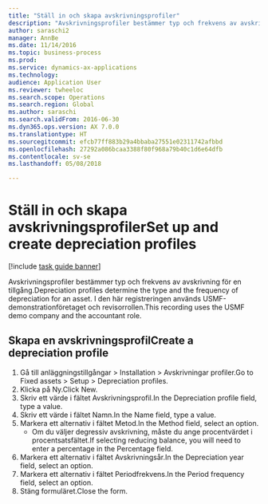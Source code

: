 ```yaml
--- 
title: "Ställ in och skapa avskrivningsprofiler"
description: "Avskrivningsprofiler bestämmer typ och frekvens av avskrivning för en tillgång."
author: saraschi2
manager: AnnBe
ms.date: 11/14/2016
ms.topic: business-process
ms.prod: 
ms.service: dynamics-ax-applications
ms.technology: 
audience: Application User
ms.reviewer: twheeloc
ms.search.scope: Operations
ms.search.region: Global
ms.author: saraschi
ms.search.validFrom: 2016-06-30
ms.dyn365.ops.version: AX 7.0.0
ms.translationtype: HT
ms.sourcegitcommit: efcb77ff883b29a4bbaba27551e02311742afbbd
ms.openlocfilehash: 27292a086bcaa3388f80f968a79b40c1d6e64dfb
ms.contentlocale: sv-se
ms.lasthandoff: 05/08/2018

---
```

# <a name="set-up-and-create-depreciation-profiles"></a><span data-ttu-id="c25cc-103">Ställ in och skapa avskrivningsprofiler</span><span class="sxs-lookup"><span data-stu-id="c25cc-103">Set up and create depreciation profiles</span></span>

[!include [task guide banner](../../includes/task-guide-banner.md)]

<span data-ttu-id="c25cc-104">Avskrivningsprofiler bestämmer typ och frekvens av avskrivning för en tillgång.</span><span class="sxs-lookup"><span data-stu-id="c25cc-104">Depreciation profiles determine the type and the frequency of depreciation for an asset.</span></span>   <span data-ttu-id="c25cc-105">I den här registreringen används USMF-demonstrationföretaget och revisorrollen.</span><span class="sxs-lookup"><span data-stu-id="c25cc-105">This recording uses the USMF demo company and the accountant role.</span></span>


## <a name="create-a-depreciation-profile"></a><span data-ttu-id="c25cc-106">Skapa en avskrivningsprofil</span><span class="sxs-lookup"><span data-stu-id="c25cc-106">Create a depreciation profile</span></span>
1. <span data-ttu-id="c25cc-107">Gå till anläggningstillgångar > Installation > Avskrivningar profiler.</span><span class="sxs-lookup"><span data-stu-id="c25cc-107">Go to Fixed assets > Setup > Depreciation profiles.</span></span>
2. <span data-ttu-id="c25cc-108">Klicka på Ny.</span><span class="sxs-lookup"><span data-stu-id="c25cc-108">Click New.</span></span>
3. <span data-ttu-id="c25cc-109">Skriv ett värde i fältet Avskrivningsprofil.</span><span class="sxs-lookup"><span data-stu-id="c25cc-109">In the Depreciation profile field, type a value.</span></span>
4. <span data-ttu-id="c25cc-110">Skriv ett värde i fältet Namn.</span><span class="sxs-lookup"><span data-stu-id="c25cc-110">In the Name field, type a value.</span></span>
5. <span data-ttu-id="c25cc-111">Markera ett alternativ i fältet Metod.</span><span class="sxs-lookup"><span data-stu-id="c25cc-111">In the Method field, select an option.</span></span>
    * <span data-ttu-id="c25cc-112">Om du väljer degressiv avskrivning, måste du ange procentvärdet i procentsatsfältet.</span><span class="sxs-lookup"><span data-stu-id="c25cc-112">If selecting reducing balance, you will need to enter a percentage in the Percentage field.</span></span>  
6. <span data-ttu-id="c25cc-113">Markera ett alternativ i fältet Avskrivningsår.</span><span class="sxs-lookup"><span data-stu-id="c25cc-113">In the Depreciation year field, select an option.</span></span>
7. <span data-ttu-id="c25cc-114">Markera ett alternativ i fältet Periodfrekvens.</span><span class="sxs-lookup"><span data-stu-id="c25cc-114">In the Period frequency field, select an option.</span></span>
8. <span data-ttu-id="c25cc-115">Stäng formuläret.</span><span class="sxs-lookup"><span data-stu-id="c25cc-115">Close the form.</span></span>


